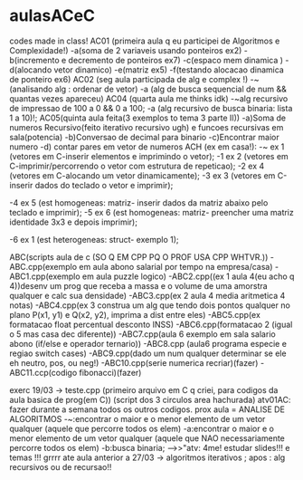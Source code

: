 # aulasACeC
codes made in class!
AC01 (primeira aula q eu participei de Algoritmos e Complexidade!)
 -a(soma de 2 variaveis usando ponteiros ex2)
 -b(incremento e decremento de ponteiros ex7)
 -c(espaco mem dinamica )
 -d(alocando vetor dinamico)
 -e(matriz ex5)
 -f(testando alocacao dinamica de ponteiro ex6)
AC02 (seg aula participada de alg e complex !)
 -~ (analisando alg : ordenar de vetor)
 -a (alg de busca sequencial de num && quantas vezes apareceu)
AC04 (quarta aula me thinks idk)
 -~alg recursivo de impressao de 100 a 0 && 0 a 100;
 -a (alg recursivo de busca binaria: lista 1 a 10)!;
AC05(quinta aula feita(3 exemplos to tema 3 parte II))
-a)Soma de numeros Recursivo(feito iterativo recursivo ugh) e  funcoes recursivas em sala(potencia)
-b)Conversao de decimal para binario
-c)Encontrar maior numero
-d) contar pares em vetor de numeros
ACH (ex em casa!):
 -~ ex 1 (vetores em C-inserir elementos e imprimindo o vetor);
 -1 ex 2 (vetores em C-imprimir/percorrendo o vetor com estrutura de repeticao);
 -2 ex 4 (vetores em C-alocando um vetor dinamicamente);
 -3 ex 3 (vetores em C-inserir dados do teclado o vetor e imprimir);

 -4 ex 5 (est homogeneas: matriz- inserir dados da matriz abaixo pelo teclado e imprimir);
 -5 ex 6 (est homogeneas: matriz- preencher uma matriz identidade 3x3 e depois imprimir);

 -6 ex 1 (est heterogeneas: struct- exemplo 1);

ABC(scripts aula de c (SO Q EM CPP PQ O PROF USA CPP WHTVR.))
  -ABC.cpp(exemplo em aula abono salarial por tempo na empresa/casa)
  -ABC1.cpp(exemplo em aula puzzle logico)
  -ABC2.cpp((ex 1 aula 4(eu acho q 4))desenv um prog que receba a massa e o volume de uma amorstra qualquer e calc sua densidade)
  -ABC3.cpp(ex 2 aula 4 media aritmetica 4 notas)
  -ABC4.cpp(ex 3 construa um alg que tendo dois pontos qualquer no plano P(x1, y1) e Q(x2, y2), imprima a dist entre eles)
  -ABC5.cpp(ex formatacao float percentual desconto INSS)
  -ABC6.cpp(formatacao 2 (igual o 5 mas casa dec diferente))
  -ABC7.cpp(aula 6 exemplo em sala salario abono (if/else  e operador ternario))
  -ABC8.cpp (aula6 programa especie e regiao switch cases)
  -ABC9.cpp(dado um num qualquer determinar se ele eh neutro, pos, ou neg!)
  -ABC10.cpp(serie numerica recriar)(fazer)
  -ABC11.ccp(codigo fibonacci)(fazer)


  exerc 19/03 -> 
teste.cpp (primeiro arquivo em C q criei, para codigos da aula basica de prog(em C)) (script dos 3 circulos area hachurada)
atv01AC: fazer durante a semana todos os outros codigos. prox aula = ANALISE DE ALGORITMOS
  -~:encontrar o maior e o menor elemento de um vetor qualquer (aquele que percorre todos os elem)
  -a:encontrar o maior e o menor elemento de um vetor qualquer (aquele que NAO necessariamente percorre todos os elem)
  -b:busca binaria;
  -->>"atv: 4me! estudar slides!!! e temas !!! grrrr
ate aula anterior a 27/03 -> algoritmos iterativos ; apos : alg recursivos ou de recursao!!